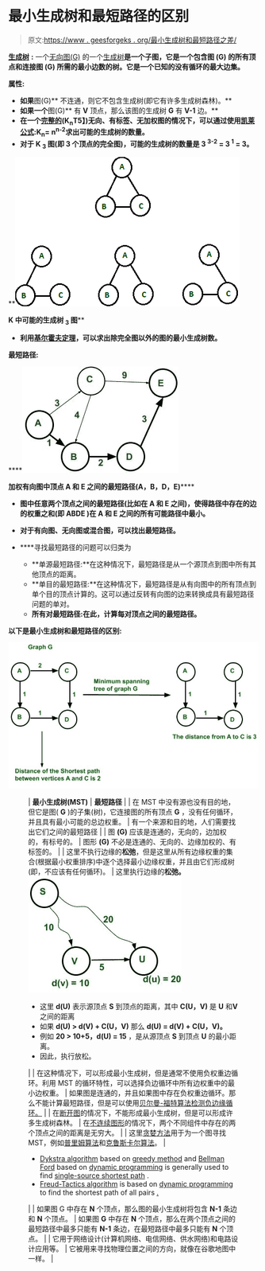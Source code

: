 # 最小生成树和最短路径的区别

> 原文:[https://www . geesforgeks . org/最小生成树和最短路径之差/](https://www.geeksforgeeks.org/difference-between-minimum-spanning-tree-and-shortest-path/)

[**生成树**](https://www.geeksforgeeks.org/prims-minimum-spanning-tree-mst-greedy-algo-5/) **:** 一个[无向图(G)](https://www.geeksforgeeks.org/count-number-edges-undirected-graph/) 的一个[生成树](https://www.geeksforgeeks.org/prims-minimum-spanning-tree-mst-greedy-algo-5/)**是一个子图，它是一个包含图 **(G)** 的所有顶点和连接图 **(G)** 所需的最小边数的树。它是一个已知的没有循环的最大边集。**

****属性:****

*   **如果**图(G)** 不连通，则它不包含生成树(即它有许多生成树森林)。**
*   **如果一个**图(G)** 有 **V** 顶点，那么该图的生成树 **G** 有 **V-1** 边。**
*   **在一个[完整的](https://www.geeksforgeeks.org/binary-tree-set-3-types-of-binary-tree/)(**K<sub>n</sub>T5】)无向、有标签、无加权图的情况下，可以通过使用[凯莱公式](https://www.geeksforgeeks.org/cayleys-formula/):**K<sub>n</sub>= n<sup>n-2</sup>求出可能的生成树的数量。******
*   **对于 **K <sub>3</sub>** 图(即 3 个顶点的完全图)，可能的生成树的数量是 **3 <sup>3-2</sup> = 3 <sup>1</sup> = 3。****

**![](img/e3fafe306216722155fce992983e3551.png)

**K 中可能的生成树 <sub>3</sub> 图**** 

*   **利用[基尔霍夫定理](https://www.geeksforgeeks.org/total-number-spanning-trees-graph/)，可以求出除完全图以外的图的最小生成树数。**

******最短路径:******

****![](img/568e954bc496bb93b851fce30886747e.png)

**加权有向图中顶点 A 和 E 之间的最短路径(A，B，D，E)****** 

*   ****图中任意两个顶点之间的最短路径(比如在 **A** 和 **E** 之间)，使得路径中存在的边的权重之和(即 **ABDE** )在 **A** 和 **E** 之间的所有可能路径中最小。****
*   ****对于有向图、无向图或混合图，可以找出最短路径。****
*   ****寻找最短路径的问题可以归类为

    *   **单源最短路径:**在这种情况下，最短路径是从一个源顶点到图中所有其他顶点的距离。
    *   **单目的最短路径:**在这种情况下，最短路径是从有向图中的所有顶点到单个目的顶点计算的。这可以通过反转有向图的边来转换成具有最短路径问题的单对。
    *   **所有对最短路径:**在此，计算每对顶点之间的最短路径。**** 

******以下是最小生成树和最短路径的区别:******

****![](img/6e1944a987f5c082f7f17d52b49768f0.png)****

<figure class="table">

| **最小生成树(MST)** | **最短路径** |
| 在 MST 中没有源也没有目的地，但它是图( **G** )的子集(树)，它连接图的所有顶点 **G** ，没有任何循环，并且具有最小可能的总边权重。 | 有一个来源和目的地，人们需要找出它们之间的最短路径 |
| 图 **(G)** 应该是连通的，无向的，边加权的，有标号的。 | 图形 **(G)** 不必是连通的、无向的、边缘加权的、有标签的。 |
| 这里不执行边缘的**松弛**，但是这里从所有边缘权重的集合(根据最小权重排序)中逐个选择最小边缘权重，并且由它们形成树(即，不应该有任何循环)。 | 这里执行边缘的**松弛。**![](img/046dc2a067f42b63eae460a2ad2385c4.png)

*   这里 **d(U)** 表示源顶点 **S** 到顶点的距离，其中 **C(U，V)** 是 **U** 和**V**之间的距离
*   如果 **d(U) > d(V) + C(U，V)** 那么 **d(U) = d(V) + C(U，V)。**
*   例如 **20 > 10+5，d(U) = 15** ，是从源顶点 **S** 到顶点 **U** 的最小距离。
*   因此，执行放松。

 |
| 在这种情况下，可以形成最小生成树，但是通常不使用负权重边循环。利用 MST 的循环特性，可以选择负边循环中所有边权重中的最小边权重。 | 如果图是连通的，并且如果图中存在负权重边循环。那么不能计算最短路径，但是可以使用[贝尔曼-福特算法检测负边缘循环。](https://www.geeksforgeeks.org/bellman-ford-algorithm-dp-23/) |
| 在[断开图](https://www.geeksforgeeks.org/bfs-disconnected-graph/)的情况下，不能形成最小生成树，但是可以形成许多生成树森林。 | 在[不连续图形](https://www.geeksforgeeks.org/bfs-disconnected-graph/)的情况下，两个不同组件中存在的两个顶点之间的距离是无穷大。 |
| 这里[贪婪方法](https://www.geeksforgeeks.org/greedy-algorithms/)用于为一个图寻找 MST，例如[普里姆算法](https://www.geeksforgeeks.org/prims-minimum-spanning-tree-mst-greedy-algo-5/)和[克鲁斯卡尔算法](https://www.geeksforgeeks.org/kruskals-minimum-spanning-tree-algorithm-greedy-algo-2/)。 | 

*   [Dykstra algorithm](https://www.geeksforgeeks.org/dijkstras-shortest-path-algorithm-greedy-algo-7/) based on [greedy method](https://www.geeksforgeeks.org/greedy-algorithms/) and [Bellman Ford](https://www.geeksforgeeks.org/bellman-ford-algorithm-dp-23/) based on [dynamic programming](https://www.geeksforgeeks.org/dynamic-programming/) is generally used to find [single-source shortest path](https://www.geeksforgeeks.org/single-source-shortest-path-between-two-cities/) .
*   [Freud-Tactics algorithm](https://www.geeksforgeeks.org/floyd-warshall-algorithm-dp-16/) is based on [dynamic programming](https://www.geeksforgeeks.org/dynamic-programming/) to find the shortest path of all pairs [.](https://www.geeksforgeeks.org/floyd-warshall-algorithm-dp-16/)

 |
| 如果图 G 中存在 **N** 个顶点，那么图的最小生成树将包含 **N-1** 条边和 **N** 个顶点。 | 如果图 **G** 中存在 **N** 个顶点，那么在两个顶点之间的最短路径中最多只能有 **N-1** 条边，在最短路径中最多只能有 **N** 个顶点。 |
| 它用于网络设计(计算机网络、电信网络、供水网络)和电路设计应用等。 | 它被用来寻找物理位置之间的方向，就像在谷歌地图中一样。 |

</figure>